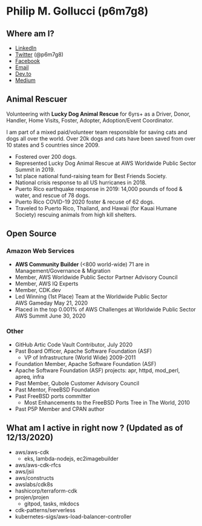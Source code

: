 # Philip M. Gollucci (p6m7g8)

## Where am I?

- [LinkedIn](https://www.linkedin.com/in/pgollucci/)
- [Twitter](https://twitter.com/p6m7g8) (@p6m7g8)
- [Facebook](https://www.facebook.com/philip.gollucci)
- [Email](mailto:pgollucci@p6m7g8.com)
- [Dev.to](https://dev.to/pgollucci)
- [Medium](https://medium.com/@pgollucci)

## Animal Rescuer

Volunteering with **Lucky Dog Animal Rescue** for 6yrs+ as a Driver, Donor, Handler, Home Visits, Foster, Adopter, Adoption/Event Coordinator.

I am part of a mixed paid/volunteer team responsible for saving cats and dogs all over the world. Over 20k dogs and cats have been saved from over 10 states and 5 countries since 2009.

- Fostered over 200 dogs.
- Represented Lucky Dog Animal Rescue at AWS Worldwide Public Sector Summit in 2019.
- 1st place national fund-raising team for Best Friends Society.
- National crisis response to all US hurricanes in 2018.
- Puerto Rico earthquake response in 2019: 14,000 pounds of food & water, and rescue of 78 dogs.
- Puerto Rico COVID-19 2020 foster & recuse of 62 dogs.
- Traveled to Puerto Rico, Thailand, and Hawaii (for Kauai Humane Society) rescuing animals from high kill shelters.

## Open Source

### Amazon Web Services

- **AWS Community Builder** (<800 world-wide) 71 are in Management/Governance & Migration
- Member, AWS Worldwide Public Sector Partner Advisory Council
- Member, AWS IQ Experts
- Member, CDK.dev
- Led Winning (1st Place) Team at the Worldwide Public Sector AWS Gameday May 21, 2020
- Placed in the top 0.001% of AWS Challenges at Worldwide Public Sector AWS Summit June 30, 2020

### Other

- GitHub Artic Code Vault Contributor, July 2020
- Past Board Officer, Apache Software Foundation (ASF) 
  - VP of Infrastructure (World Wide) 2009-2011
- Foundation Member, Apache Software Foundation (ASF)
- Apache Software Foundation (ASF) projects: apr, httpd, mod_perl, apreq, infra
- Past Member, Qubole Customer Advisory Council
- Past Mentor, FreeBSD Foundation
- Past FreeBSD ports committer
  - Most Enhancements to the FreeBSD Ports Tree in The World, 2010
- Past P5P Member and CPAN author

## What am I active in right now ? (Updated as of 12/13/2020)

- aws/aws-cdk
  - eks, lambda-nodejs, ec2imagebuilder
- aws/aws-cdk-rfcs
- aws/jsii
- aws/constructs
- awslabs/cdk8s
- hashicorp/terraform-cdk
- projen/projen
  - gitpod, tasks, mkdocs
- cdk-patterns/serverless
- kubernetes-sigs/aws-load-balancer-controller
